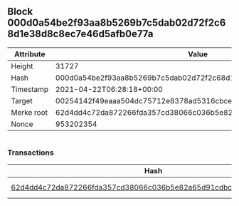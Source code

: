 ## Block 000d0a54be2f93aa8b5269b7c5dab02d72f2c68d1e38d8c8ec7e46d5afb0e77a

Attribute | Value
--- | ---
Height | 31727
Hash | 000d0a54be2f93aa8b5269b7c5dab02d72f2c68d1e38d8c8ec7e46d5afb0e77a
Timestamp | 2021-04-22T06:28:18+00:00
Target | 00254142f49eaaa504dc75712e8378ad5316cbcead634704b3734b6271167cc4
Merke root | 62d4dd4c72da872266fda357cd38066c036b5e82a65d91cdbc426431cb502876
Nonce | 953202354

```

```

### Transactions

Hash | Amount
--- | ---
[62d4dd4c72da872266fda357cd38066c036b5e82a65d91cdbc426431cb502876](62d4dd4c72da872266fda357cd38066c036b5e82a65d91cdbc426431cb502876.md) | 10.00000000 SKEPTI 
